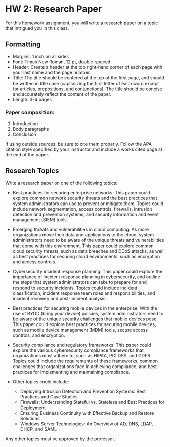 # HW 2: Research Paper 

For this homework assignment, you will write a research paper on a topic that intrigued you in this class.

## Formatting

- Margins: 1 inch on all sides
- Font: Times New Roman, 12 pt, double-spaced
- Header: Create a header at the top right-hand corner of each page with your last name and the page number.
- Title: The title should be centered at the top of the first page, and should be written in title case (capitalizing the first letter of each word except for articles, prepositions, and conjunctions). The title should be concise and accurately reflect the content of the paper.
- Length: 3-4 pages

### Paper composition:

1. Introduction
1. Body paragraphs
1. Conclusion

If using outside sources, be sure to cite them properly. Follow the APA citation style specified by your instructor and include a works cited page at the end of the paper.

## Research Topics

Write a research paper on one of the following topics:

- Best practices for securing enterprise networks: This paper could explore common network security threats and the best practices that system administrators can use to prevent or mitigate them. Topics could include network segmentation, access controls, firewalls, intrusion detection and prevention systems, and security information and event management (SIEM) tools.

- Emerging threats and vulnerabilities in cloud computing: As more organizations move their data and applications to the cloud, system administrators need to be aware of the unique threats and vulnerabilities that come with this environment. This paper could explore common cloud security threats, such as data breaches and DDoS attacks, as well as best practices for securing cloud environments, such as encryption and access controls.

- Cybersecurity incident response planning: This paper could explore the importance of incident response planning in cybersecurity, and outline the steps that system administrators can take to prepare for and respond to security incidents. Topics could include incident classification, incident response team roles and responsibilities, and incident recovery and post-incident analysis.

- Best practices for securing mobile devices in the enterprise: With the rise of BYOD (bring your device) policies, system administrators need to be aware of the unique security challenges that mobile devices pose. This paper could explore best practices for securing mobile devices, such as mobile device management (MDM) tools, secure access controls, and encryption.

- Security compliance and regulatory frameworks: This paper could explore the various cybersecurity compliance frameworks that organizations must adhere to, such as HIPAA, PCI DSS, and GDPR. Topics could include the requirements of these frameworks, common challenges that organizations face in achieving compliance, and best practices for implementing and maintaining compliance.

- Other topics could include:
    - Deploying Intrusion Detection and Prevention Systems: Best Practices and Case Studies
    - Firewalls: Understanding Stateful vs. Stateless and Best Practices for Deployment
    - Ensuring Business Continuity with Effective Backup and Restore Solutions
    - Windows Server Technologies: An Overview of AD, DNS, LDAP, DHCP, and SAML

Any other topics must be approved by the professor.